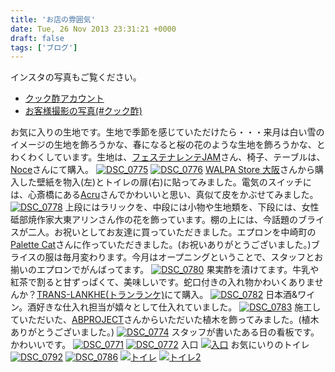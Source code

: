 ```yaml
---
title: 'お店の雰囲気'
date: Tue, 26 Nov 2013 23:31:21 +0000
draft: false
tags: ['ブログ']
---
```


インスタの写真もご覧ください。

*   [クック酢アカウント](https://www.instagram.com/cafecooks1125/?hl=ja)
*   [お客様撮影の写真(#クック酢)](https://www.instagram.com/explore/tags/%E3%82%AF%E3%83%83%E3%82%AF%E9%85%A2/?hl=ja)

お気に入りの生地です。生地で季節を感じていただけたら・・・来月は白い雪のイメージの生地を飾ろうかな、春になると桜の花のような生地を飾ろうかな、とわくわくしています。生地は、[フェステナレンテJAM](http://www.jam-jp.net)さん、椅子、テーブルは、[Noce](http://www.noce.co.jp/)さんにて購入。 [![DSC_0775](/images/2013/11/DSC_0775-768x1024.jpg)](/images/2013/11/DSC_0775.jpg) [![DSC_0776](/images/2013/11/DSC_0776-768x1024.jpg)](/images/2013/11/DSC_0776.jpg) [WALPA Store 大阪](http://walpa.jp/info/access.php#osaka)さんから購入した壁紙を物入(左)とトイレの扉(右)に貼ってみました。電気のスイッチには、心斎橋にある[Acru](http://acru.jp/)さんでかわいいと思い、真似て皮をかぶせてみました。 [![DSC_0778](/images/2013/11/DSC_0778-768x1024.jpg)](/images/2013/11/DSC_0778.jpg) 上段にはラリックを、中段には小物や生地類を、下段には、女性砥部焼作家大東アリンさん作の花を飾っています。棚の上には、今話題のブライスが二人。お祝いとしてお友達に買っていただきました。エプロンを中崎町の [ Palette Cat](http://palettecat.web.fc2.com/whatsnew.htm)さんに作っていただきました。(お祝いありがとうございました。)ブライスの服は毎月変わります。今月はオープニングということで、スタッフとお揃いのエプロンでがんばってます。 [![DSC_0780](/images/2013/11/DSC_0780-768x1024.jpg)](/images/2013/11/DSC_0780.jpg) 果実酢を漬けてます。牛乳や紅茶で割ると甘ずっぱくて、美味しいです。蛇口付きの入れ物かわいくありませんか？[TRANS-LANKHE(トランランケ)](http://www.translankhe.com/index.html)にて購入。 [![DSC_0782](/images/2013/11/DSC_0782-768x1024.jpg)](/images/2013/11/DSC_0782.jpg) 日本酒&ワイン。酒好きな仕入れ担当が嬉々として仕入れていました。 [![DSC_0783](/images/2013/11/DSC_0783-768x1024.jpg)](/images/2013/11/DSC_0783.jpg) 施工していただいた、[ABPROJECT](http://www.abproject.co.jp/index.htm)さんからいただいた植木を飾ってみました。(植木ありがとうございました。) [![DSC_0774](/images/2013/11/DSC_0774-768x1024.jpg)](/images/2013/11/DSC_0774.jpg) スタッフが書いたある日の看板です。かわいいです。 [![DSC_0771](/images/2013/11/DSC_0771-768x1024.jpg)](/images/2013/11/DSC_0771.jpg) [![DSC_0772](/images/2013/11/DSC_0772-768x1024.jpg)](/images/2013/11/DSC_0772.jpg) 入口 [![入口](/images/2013/11/入口-768x1024.jpg)](/images/2013/11/入口.jpg) お気にいりのトイレ [![DSC_0792](/images/2013/11/DSC_0792-768x1024.jpg)](/images/2013/11/DSC_0792.jpg) [![DSC_0786](/images/2013/11/DSC_0786-768x1024.jpg)](/images/2013/11/DSC_0786.jpg) [![トイレ](/images/2013/11/トイレ-1024x1024.jpg)](/images/2013/11/トイレ.jpg) [![トイレ2](/images/2013/11/トイレ2-1024x1024.jpg)](/images/2013/11/トイレ2.jpg)